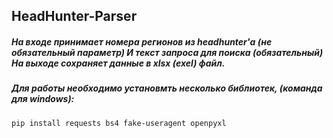 <h2>HeadHunter-Parser</h2>

<h5>
    На входе принимает номера регионов из headhunter'а (не обязательный параметр)
    И текст запроса для поиска (обязательный)
    На выходе сохраняет данные в xlsx (exel) файл.
</h5>

<h5>Для работы необходимо установмть несколько библиотек, (команда для windows):</h5>

<code>pip install requests bs4 fake-useragent openpyxl</code>